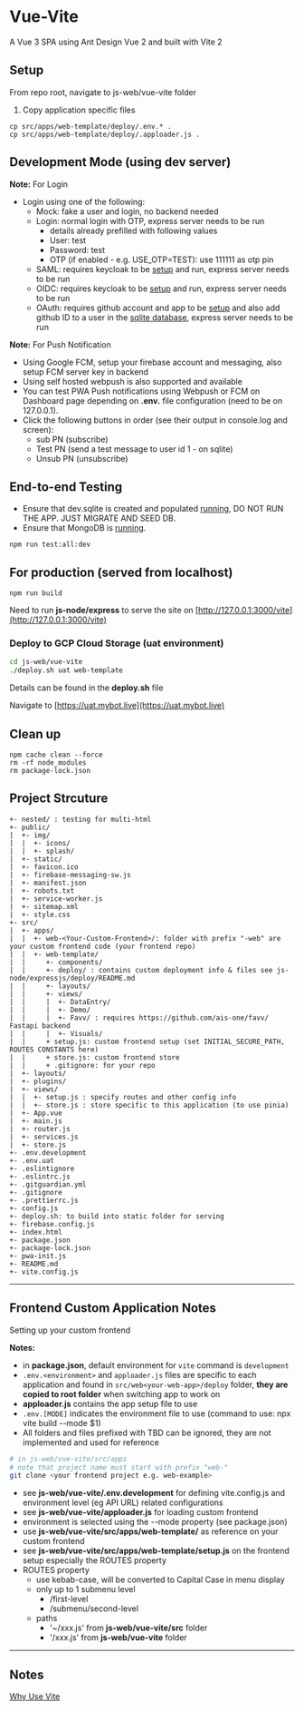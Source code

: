 # Vue-Vite

A Vue 3 SPA using Ant Design Vue 2 and built with Vite 2

## Setup

From repo root, navigate to js-web/vue-vite folder

1. Copy application specific files

```
cp src/apps/web-template/deploy/.env.* .
cp src/apps/web-template/deploy/.apploader.js .
```

## Development Mode (using dev server)

**Note:** For Login
- Login using one of the following:
  - Mock: fake a user and login,  no backend needed
  - Login: normal login with OTP, express server needs to be run
    - details already prefilled with following values
    - User: test
    - Password: test
    - OTP (if enabled - e.g. USE_OTP=TEST): use 111111 as otp pin
  - SAML: requires keycloak to be [setup](../../docker-devenv/keycloak/README.md) and run, express server needs to be run
  - OIDC: requires keycloak to be [setup](../../docker-devenv/keycloak/README.md) and run, express server needs to be run
  - OAuth: requires github account and app to be [setup](https://docs.github.com/en/developers/apps/building-oauth-apps) and also add github ID to a user in the [sqlite database](../../js-node/expressjs/dev.sqlite3), express server needs to be run

**Note:** For Push Notification
- Using Google FCM, setup your firebase account and messaging, also setup FCM server key in backend
- Using self hosted webpush is also supported and available
- You can test PWA Push notifications using Webpush or FCM on Dashboard page depending on **.env.<environment>** file configuration (need to be on 127.0.0.1).
- Click the following buttons in order (see their output in console.log and screen):
  - sub PN (subscribe)
  - Test PN (send a test message to user id 1 - on sqlite)
  - Unsub PN (unsubscribe)

## End-to-end Testing

- Ensure that dev.sqlite is created and populated [running](../../README.md#run-migration--app), DO NOT RUN THE APP. JUST MIGRATE AND SEED DB.
- Ensure that MongoDB is [running](../../docker-devenv/mongodb/README.md).

```
npm run test:all:dev
```

## For production (served from localhost)

```
npm run build
```

Need to run **js-node/express** to serve the site on [http://127.0.0.1:3000/vite](http://127.0.0.1:3000/vite)

### Deploy to GCP Cloud Storage (uat environment)

```bash
cd js-web/vue-vite
./deploy.sh uat web-template
```

Details can be found in the **deploy.sh** file

Navigate to [https://uat.mybot.live](https://uat.mybot.live)


## Clean up

```
npm cache clean --force
rm -rf node_modules
rm package-lock.json
```

## Project Strcuture

```
+- nested/ : testing for multi-html
+- public/
|  +- img/
|  |  +- icons/
|  |  +- splash/
|  +- static/
|  +- favicon.ico
|  +- firebase-messaging-sw.js
|  +- manifest.json
|  +- robots.txt
|  +- service-worker.js
|  +- sitemap.xml
|  +- style.css
+- src/
|  +- apps/
|  |  +- web-<Your-Custom-Frontend>/: folder with prefix "-web" are your custom frontend code (your frontend repo)
|  |  +- web-template/
|  |     +- components/
|  |     +- deploy/ : contains custom deployment info & files see js-node/expressjs/deploy/README.md
|  |     +- layouts/
|  |     +- views/
|  |     |  +- DataEntry/
|  |     |  +- Demo/
|  |     |  +- Favv/ : requires https://github.com/ais-one/favv/ Fastapi backend
|  |     |  +- Visuals/
|  |     + setup.js: custom frontend setup (set INITIAL_SECURE_PATH, ROUTES CONSTANTS here)
|  |     + store.js: custom frontend store
|  |     + .gitignore: for your repo
|  +- layouts/
|  +- plugins/
|  +- views/
|  |  +- setup.js : specify routes and other config info
|  |  +- store.js : store specific to this application (to use pinia)
|  +- App.vue
|  +- main.js
|  +- router.js
|  +- services.js
|  +- store.js
+- .env.development
+- .env.uat
+- .eslintignore
+- .eslintrc.js
+- .gitguardian.yml
+- .gitignore
+- .prettierrc.js
+- config.js
+- deploy.sh: to build into static folder for serving
+- firebase.config.js
+- index.html
+- package.json
+- package-lock.json
+- pwa-init.js
+- README.md
+- vite.config.js
```

---
## Frontend Custom Application Notes

Setting up your custom frontend

**Notes:**
- in **package.json**, default environment for `vite` command is `development`
- `.env.<environment>` and `apploader.js` files are specific to each application and found in `src/web<your-web-app>/deploy` folder, **they are copied to root folder** when switching app to work on
- **apploader.js** contains the app setup file to use
- `.env.[MODE]` indicates the environment file to use (command to use: npx vite build --mode $1)
- All folders and files prefixed with TBD can be ignored, they are not implemented and used for reference

```bash
# in js-web/vue-vite/src/apps
# note that project name must start with prefix "web-"
git clone <your frontend project e.g. web-example>
```
- see **js-web/vue-vite/.env.development** for defining vite.config.js and environment level (eg API URL) related configurations
- see **js-web/vue-vite/apploader.js** for loading custom frontend
- environment is selected using the --mode property (see package.json)
- use **js-web/vue-vite/src/apps/web-template/** as reference on your custom frontend
- see **js-web/vue-vite/src/apps/web-template/setup.js** on the frontend setup especially the ROUTES property
- ROUTES property
  - use kebab-case, will be converted to Capital Case in menu display
  - only up to 1 submenu level
    - /first-level
    - /submenu/second-level
  - paths
    - '~/xxx.js' from **js-web/vue-vite/src** folder
    - '/xxx.js' from **js-web/vue-vite** folder

---

## Notes

[Why Use Vite](https://indepth.dev/a-note-on-vite-a-very-fast-dev-build-tool/)
